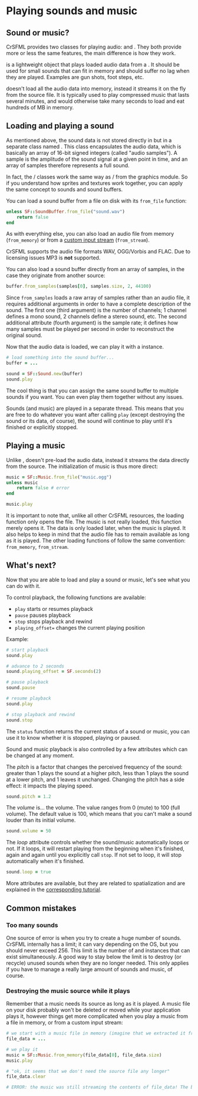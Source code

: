 # Playing sounds and music

## Sound or music?

CrSFML provides two classes for playing audio: and . They both provide more or less the same features, the main difference is how they work.

is a lightweight object that plays loaded audio data from a . It should be used for small sounds that can fit in memory and should suffer no lag when they are played. Examples are gun shots, foot steps, etc.

doesn't load all the audio data into memory, instead it streams it on the fly from the source file. It is typically used to play compressed music that lasts several minutes, and would otherwise take many seconds to load and eat hundreds of MB in memory.

## Loading and playing a sound

As mentioned above, the sound data is not stored directly in but in a separate class named . This class encapsulates the audio data, which is basically an array of 16-bit signed integers (called "audio samples"). A sample is the amplitude of the sound signal at a given point in time, and an array of samples therefore represents a full sound.

In fact, the / classes work the same way as / from the graphics module. So if you understand how sprites and textures work together, you can apply the same concept to sounds and sound buffers.

You can load a sound buffer from a file on disk with its `from_file` function:

```ruby
unless SF::SoundBuffer.from_file("sound.wav")
    return false
end
```

As with everything else, you can also load an audio file from memory (`from_memory`) or from a [custom input stream](system-stream.md "Input streams tutorial") (`from_stream`).

CrSFML supports the audio file formats WAV, OGG/Vorbis and FLAC. Due to licensing issues MP3 is **not** supported.

You can also load a sound buffer directly from an array of samples, in the case they originate from another source:

```ruby
buffer.from_samples(samples[0], samples.size, 2, 44100)
```

Since `from_samples` loads a raw array of samples rather than an audio file, it requires additional arguments in order to have a complete description of the sound. The first one (third argument) is the number of channels; 1 channel defines a mono sound, 2 channels define a stereo sound, etc. The second additional attribute (fourth argument) is the sample rate; it defines how many samples must be played per second in order to reconstruct the original sound.

Now that the audio data is loaded, we can play it with a instance.

```ruby
# load something into the sound buffer...
buffer = ...

sound = SF::Sound.new(buffer)
sound.play
```

The cool thing is that you can assign the same sound buffer to multiple sounds if you want. You can even play them together without any issues.

Sounds (and music) are played in a separate thread. This means that you are free to do whatever you want after calling `play` (except destroying the sound or its data, of course), the sound will continue to play until it's finished or explicitly stopped.

## Playing a music

Unlike , doesn't pre-load the audio data, instead it streams the data directly from the source. The initialization of music is thus more direct:

```ruby
music = SF::Music.from_file("music.ogg")
unless music
    return false # error
end

music.play
```

It is important to note that, unlike all other CrSFML resources, the loading function only opens the file. The music is not really loaded, this function merely opens it. The data is only loaded later, when the music is played. It also helps to keep in mind that the audio file has to remain available as long as it is played.
The other loading functions of follow the same convention: `from_memory`, `from_stream`.

## What's next?

Now that you are able to load and play a sound or music, let's see what you can do with it.

To control playback, the following functions are available:

  * `play` starts or resumes playback
  * `pause` pauses playback
  * `stop` stops playback and rewind
  * `playing_offset=` changes the current playing position

Example:

```ruby
# start playback
sound.play

# advance to 2 seconds
sound.playing_offset = SF.seconds(2)

# pause playback
sound.pause

# resume playback
sound.play

# stop playback and rewind
sound.stop
```

The `status` function returns the current status of a sound or music, you can use it to know whether it is stopped, playing or paused.

Sound and music playback is also controlled by a few attributes which can be changed at any moment.

The *pitch* is a factor that changes the perceived frequency of the sound: greater than 1 plays the sound at a higher pitch, less than 1 plays the sound at a lower pitch, and 1 leaves it unchanged. Changing the pitch has a side effect: it impacts the playing speed.

```ruby
sound.pitch = 1.2
```

The *volume* is... the volume. The value ranges from 0 (mute) to 100 (full volume). The default value is 100, which means that you can't make a sound louder than its initial volume.

```ruby
sound.volume = 50
```

The *loop* attribute controls whether the sound/music automatically loops or not. If it loops, it will restart playing from the beginning when it's finished, again and again until you explicitly call `stop`. If not set to loop, it will stop automatically when it's finished.

```ruby
sound.loop = true
```

More attributes are available, but they are related to spatialization and are explained in the [corresponding tutorial](audio-spatialization.md "Spatialization tutorial").

## Common mistakes

### Too many sounds

One source of error is when you try to create a huge number of sounds. CrSFML internally has a limit; it can vary depending on the OS, but you should never exceed 256. This limit is the number of and instances that can exist simultaneously. A good way to stay below the limit is to destroy (or recycle) unused sounds when they are no longer needed. This only applies if you have to manage a really large amount of sounds and music, of course.

### Destroying the music source while it plays

Remember that a music needs its source as long as it is played. A music file on your disk probably won't be deleted or moved while your application plays it, however things get more complicated when you play a music from a file in memory, or from a custom input stream:

```ruby
# we start with a music file in memory (imagine that we extracted it from a zip archive)
file_data = ...

# we play it
music = SF::Music.from_memory(file_data[0], file_data.size)
music.play

# "ok, it seems that we don't need the source file any longer"
file_data.clear

# ERROR: the music was still streaming the contents of file_data! The behavior is now undefined
```

